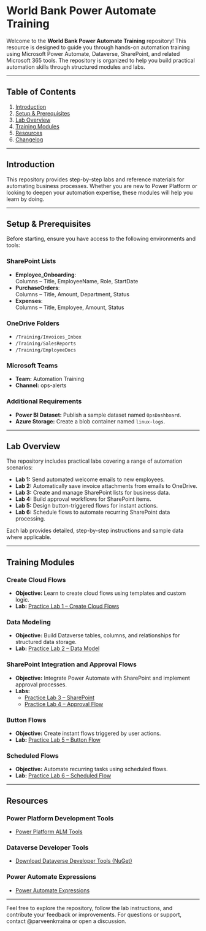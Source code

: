 # World Bank Power Automate Training

Welcome to the **World Bank Power Automate Training** repository! This resource is designed to guide you through hands-on automation training using Microsoft Power Automate, Dataverse, SharePoint, and related Microsoft 365 tools. The repository is organized to help you build practical automation skills through structured modules and labs.

---

## Table of Contents

1. [Introduction](#introduction)
2. [Setup & Prerequisites](#setup--prerequisites)
3. [Lab Overview](#lab-overview)
4. [Training Modules](#training-modules)
5. [Resources](#resources)
6. [Changelog](#changelog)

---

## Introduction

This repository provides step-by-step labs and reference materials for automating business processes. Whether you are new to Power Platform or looking to deepen your automation expertise, these modules will help you learn by doing.

---

## Setup & Prerequisites

Before starting, ensure you have access to the following environments and tools:

### SharePoint Lists

- **Employee_Onboarding**:  
   Columns – Title, EmployeeName, Role, StartDate
- **PurchaseOrders**:  
   Columns – Title, Amount, Department, Status
- **Expenses**:  
   Columns – Title, Employee, Amount, Status

### OneDrive Folders

- `/Training/Invoices_Inbox`
- `/Training/SalesReports`
- `/Training/EmployeeDocs`

### Microsoft Teams

- **Team:** Automation Training  
- **Channel:** ops-alerts

### Additional Requirements

- **Power BI Dataset:** Publish a sample dataset named `OpsDashboard`.
- **Azure Storage:** Create a blob container named `linux-logs`.

---

## Lab Overview

The repository includes practical labs covering a range of automation scenarios:

- **Lab 1:** Send automated welcome emails to new employees.
- **Lab 2:** Automatically save invoice attachments from emails to OneDrive.
- **Lab 3:** Create and manage SharePoint lists for business data.
- **Lab 4:** Build approval workflows for SharePoint items.
- **Lab 5:** Design button-triggered flows for instant actions.
- **Lab 6:** Schedule flows to automate recurring SharePoint data processing.

Each lab provides detailed, step-by-step instructions and sample data where applicable.

---

## Training Modules

### Create Cloud Flows

- **Objective:** Learn to create cloud flows using templates and custom logic.
- **Lab:** [Practice Lab 1 – Create Cloud Flows](Labs/M01L01_Create_flows.md)

### Data Modeling

- **Objective:** Build Dataverse tables, columns, and relationships for structured data storage.
- **Lab:** [Practice Lab 2 – Data Model](Labs/M02L01_Data_model.md)

### SharePoint Integration and Approval Flows

- **Objective:** Integrate Power Automate with SharePoint and implement approval processes.
- **Labs:**
   - [Practice Lab 3 – SharePoint](Labs/M03L01_SharePoint.md)
   - [Practice Lab 4 – Approval Flow](Labs/M03L02_Approval_flow.md)

### Button Flows

- **Objective:** Create instant flows triggered by user actions.
- **Lab:** [Practice Lab 5 – Button Flow](Labs/M04L01_Button_flow.md)

### Scheduled Flows

- **Objective:** Automate recurring tasks using scheduled flows.
- **Lab:** [Practice Lab 6 – Scheduled Flow](Labs/M05L01_Scheduled_flow.md)

---

## Resources

### Power Platform Development Tools

- [Power Platform ALM Tools](https://learn.microsoft.com/en-us/power-platform/developer/tools-alm)

### Dataverse Developer Tools

- [Download Dataverse Developer Tools (NuGet)](https://learn.microsoft.com/en-us/power-apps/developer/data-platform/download-tools-nuget)

### Power Automate Expressions

- [Power Automate Expressions](https://learn.microsoft.com/en-us/azure/logic-apps/expression-functions-reference)
---

Feel free to explore the repository, follow the lab instructions, and contribute your feedback or improvements. For questions or support, contact @parveenkrraina or open a discussion.
